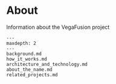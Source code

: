 # About
Information about the VegaFusion project

```{toctree}
---
maxdepth: 2
---
background.md
how_it_works.md
architecture_and_technology.md
about_the_name.md
related_projects.md
```
